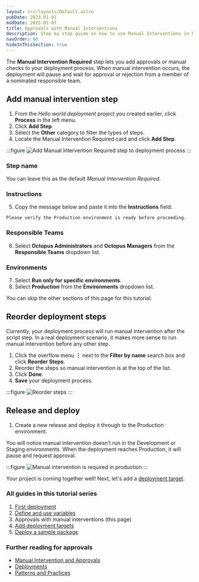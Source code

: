 ```yaml
---
layout: src/layouts/Default.astro
pubDate: 2023-01-01
modDate: 2025-01-07
title: Approvals with Manual Interventions
description: Step by step guide on how to use Manual Interventions in Octopus Deploy for approvals
navOrder: 60
hideInThisSection: true
---
```


The **Manual Intervention Required** step lets you add approvals or manual checks to your deployment process. When manual intervention occurs, the deployment will pause and wait for approval or rejection from a member of a nominated responsible team.

## Add manual intervention step

1. From the *Hello world deployment* project you created earlier, click **Process** in the left menu.
2. Click **Add Step**.
3. Select the **Other** category to filter the types of steps.
4. Locate the Manual Intervention Required card and click **Add Step**.

:::figure
![Add Manual Intervention Required step to deployment process](/docs/getting-started/first-deployment/images/manual-intervention-step.png)
:::

### Step name

You can leave this as the default *Manual Intervention Required*.

### Instructions

5. Copy the message below and paste it into the **Instructions** field.

```
Please verify the Production environment is ready before proceeding.
```

### Responsible Teams

6. Select **Octopus Administrators** and **Octopus Managers** from the **Responsible Teams** dropdown list.

### Environments

7. Select **Run only for specific environments**.
8. Select **Production** from the **Environments** dropdown list.

You can skip the other sections of this page for this tutorial.

## Reorder deployment steps

Currently, your deployment process will run manual intervention after the script step. In a real deployment scenario, it makes more sense to run manual intervention before any other step.

1. Click the overflow menu **⋮** next to the **Filter by name** search box and click **Reorder Steps**.
2. Reorder the steps so manual intervention is at the top of the list.
3. Click **Done**.
4. **Save** your deployment process.

:::figure
![Reorder steps](/docs/getting-started/first-deployment/images/reorder-steps.png)
:::

## Release and deploy

1. Create a new release and deploy it through to the Production environment.

You will notice manual intervention doesn’t run in the Development or Staging environments. When the deployment reaches Production, it will pause and request approval.

:::figure
![Manual intervention is required in production](/docs/getting-started/first-deployment/images/manual-intervention.png)
:::

Your project is coming together well! Next, let's add a [deployment target](/docs/getting-started/first-deployment/add-deployment-targets).

### All guides in this tutorial series

1. [First deployment](/docs/getting-started/first-deployment)
2. [Define and use variables](/docs/getting-started/first-deployment/define-and-use-variables)
3. Approvals with manual interventions (this page)
4. [Add deployment targets](/docs/getting-started/first-deployment/add-deployment-targets)
5. [Deploy a sample package](/docs/getting-started/first-deployment/deploy-a-package)

### Further reading for approvals

- [Manual Intervention and Approvals](/docs/projects/built-in-step-templates/manual-intervention-and-approvals)
- [Deployments](/docs/deployments)
- [Patterns and Practices](/docs/deployments/patterns)
